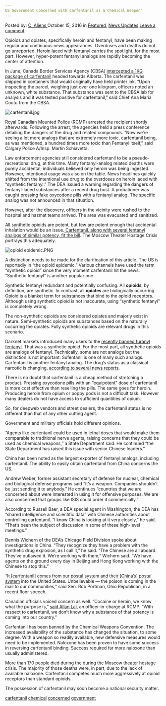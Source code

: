 ```yaml
---
US Government Concerned with Carfentanil as a Chemical Weapon"
---
```

<article class="post-listing post-15834 post type-post status-publish format-standard has-post-thumbnail hentry  tag-carfentanil tag-chemical tag-concerned tag-government tag-weapon">
    <div class="post-inner">
        <span>Posted by: <a href="https://www.deepdotweb.com/author/caliens/" title="">C. Aliens </a></span>
    <span>October 15, 2016</span>
    <span>in <a href="https://www.deepdotweb.com/category/deepdot-news/" rel="category tag">Featured</a>, <a href="https://www.deepdotweb.com/category/news-updates/" rel="category tag">News Updates</a></span>
    <span><a href="https://www.deepdotweb.com/2016/10/15/us-government-concerned-carfentanil-chemical-weapon/#respond">Leave a comment</a></span>
    </p>
    <div class="clear"></div>
    <div class="entry">
    <p>Opioids and opiates, specifically heroin and fentanyl, have been making regular and continuous news appearances. Overdoses and deaths do not go unreported. Heroin laced with fentanyl carries the spotlight, for the most part. However, hyper-potent fentanyl analogs are rapidly becoming the center of attention.</p>
    <p>In June, Canada Border Services Agency (CBSA) <a href="https://www.deepdotweb.com/2016/08/18/police-intercept-package-mail-containing-1kg-carfentanil/">intercepted a 1KG package of carfentanil</a> headed towards Alberta. The carfentanil was shipped in containers that would originally have held printer ink. “Upon inspecting the parcel, weighing just over one kilogram, officers noted an unknown, white substance. That substance was sent to the CBSA lab for analysis and it was tested positive for carfentanil,” said Chief Ana Maria Coutu from the CBSA.</p>
    <p><img class="wp-image-15835 aligncenter" src="/imgs/2016/10/carfentanil-jpg.jpeg" alt="carfentanil.jpg" srcset="/imgs/2016/10/carfentanil-jpg.jpeg 620w, /imgs/2016/10/carfentanil-jpg-300x194.jpeg 300w" sizes="(max-width: 620px) 100vw, 620px"/></p>
    <p>Royal Canadian Mounted Police (RCMP) arrested the recipient shortly afterwards. Following the arrest, the agencies held a press conference detailing the dangers of the drug and related compounds. “Now we’re seeing a lot more analogs that are extremely more toxic, carfentanil being, as was mentioned, a hundred times more toxic than Fentanyl itself,” said Calgary Police A/Insp. Martin Schiavetta.</p>
    <p>Law enforcement agencies still considered carfentanil to be a pseudo-recreational drug, at this time. Many fentanyl-analog related deaths were purely accidental; individuals believed only heroin was being ingested. However, intentional usage was also on the table. News headlines quickly shifted from the intentional use drug to the overdoses on heroin laced with “synthetic fentanyl.” The DEA issued a warning regarding the dangers of fentanyl-laced substances after a recent drug bust. A probationer was caught <a href="https://www.deepdotweb.com/2016/09/23/pill-counterfeiting-lab-bust-dea-warns-fentanyls-danger/">pressing fake oxycodone pills with a fentanyl analog</a>. The specific analog was not announced in that situation.</p>
    <p>However, after the discovery, officers in the vicinity were rushed to the hospital and hazmat teams arrived. The area was evacuated and sanitized.</p>
    <p>All synthetic opioids are potent, but few are potent enough that accidental inhalation would be an issue.<a href="https://en.wikipedia.org/wiki/Moscow_theater_hostage_crisis"> Carfentanil, along with several fentanyl analogs of similar potency, fit the bill</a>. The Moscow Theater Hostage Crisis portrays this adequately.</p>
    <p><img class="wp-image-15836 aligncenter" src="/imgs/2016/10/opioid-epidemic-png.png" alt="opioid epidemic.PNG" srcset="/imgs/2016/10/opioid-epidemic-png.png 713w, /imgs/2016/10/opioid-epidemic-png-300x31.png 300w" sizes="(max-width: 713px) 100vw, 713px"/></p>
    <p>A distinction needs to be made for the clarification of this article. The US is reportedly in “the opioid epidemic.” Various channels have used the term “synthetic opioid” since the very moment carfentanil hit the news. “Synthetic fentanyl” is another popular one.</p>
    <p>Synthetic fentanyl redundant and potentially confusing. All <strong>opioids</strong>, by definition, are synthetic. In contrast, all <strong>opiates </strong>are biologically occurring. Opioid is a blanket term for substances that bind to the opioid receptors. Although using synthetic opioid is not inaccurate, using “synthetic fentanyl” is completely wrong.</p>
    <p>The non-synthetic opioids are considered opiates and majorly exist in nature. Semi-synthetic opioids are substances based on the naturally occurring the opiates. Fully synthetic opioids are relevant drugs in this scenario.</p>
    <p>Darknet markets introduced many users to the <a href="https://www.deepdotweb.com/2016/10/05/dea-places-fentanyl-analog-schedule/">recently banned furanyl fentanyl</a>. That was a synthetic opioid. For the most part, all synthetic opioids are analogs of fentanyl. Technically, some are not analogs but the distinction is not important. Sufentanil is one of many such analogs. Carfentanil is another fentanyl analog. The drug’s status as a classical narcotic is changing, <a href="http://www.cbsnews.com/news/china-sell-opioid-carfentanil-fentanyl-chemical-weapon-unrestricted-chinese/">according to several news reports</a>.</p>
    <p>There is no doubt that carfentanil is a cheap method of stretching a product. Pressing oxycodone pills with an “equipotent” dose of carfentanil is more cost effective than reselling the pills. The same goes for heroin. Producing heroin from opium or poppy pods is not a difficult task. However many dealers do not have access to sufficient quantities of opium.</p>
    <p>So, for deepweb vendors and street dealers, the carfentanil status is no different than that of any other cutting agent.</p>
    <p>Government and military officials hold different opinions.</p>
    <p>&#8220;Agents like carfentanil could be used in lethal doses that would make them comparable to traditional nerve agents, raising concerns that they could be used as chemical weapons,&#8221; a State Department said. He continued &#8220;the State Department has raised this issue with senior Chinese leaders.&#8221;</p>
    <p>China has been noted as the largest exporter of fentanyl analogs, including carfentanil. The ability to easily obtain carfentanil from China concerns the US.</p>
    <p>Andrew Weber, former assistant secretary of defense for nuclear, chemical and biological defense programs said “It’s a weapon. Companies shouldn’t be just sending it to anybody.” He continues “countries that we are concerned about were interested in using it for offensive purposes. We are also concerned that groups like ISIS could order it commercially.”</p>
    <p>According to Russell Baer, a DEA special agent in Washington, the DEA has &#8220;shared intelligence and scientific data&#8221; with Chinese authorities about controlling carfentanil. &#8220;I know China is looking at it very closely,&#8221; he said. &#8220;That&#8217;s been the subject of discussion in some of these high-level meetings.&#8221;</p>
    <p>Dennis Wichern of the DEA’s Chicago Field Division spoke about investigations in China. “They recognize they have a problem with the synthetic drug explosion, as I call it,” he said. “The Chinese are all aboard. They’ve outlawed it. We’re working with them,” Wichern said. “We have agents on the ground every day in Beijing and Hong Kong working with the Chinese to stop this.”</p>
    <p>“<a href="https://www.deepdotweb.com/2016/10/04/authorities-push-legislation-aims-end-shipping-drugs-via-usps/">It [carfentanil] comes from our postal system and their [China’s] postal system</a> into the United States. Unbelievable — the poison is coming in the mail to our communities,” said Sen. Rob Portman, Ohio Republican, in a recent floor speech.</p>
    <p>Canadian officials voiced concern as well. &#8220;Cocaine or heroin, we know what the purpose is,&#8221; <a href="http://www.seattletimes.com/business/why-would-anyone-use-a-chemical-weapon-to-make-drugs-money/">said Allan Lai</a>, an officer-in-charge at RCMP. &#8220;With respect to carfentanil, we don&#8217;t know why a substance of that potency is coming into our country.&#8221;</p>
    <p>Carfentanil has been banned by the Chemical Weapons Convention. The increased availability of the substance has changed the situation, to some degree. With a weapon so readily available, new defensive measures would need to be implemented. Naloxone has been proven to have some success in reversing carfentanil binding. Success required far more naloxone than usually administered.</p>
    <p>More than 170 people died during the during the Moscow theater hostage crisis. The majority of those deaths were, in part, due to the lack of available naloxone. Carfentanil competes much more aggressively at opioid receptors than standard opioids.</p>
    <p>The possession of carfentanil may soon become a national security matter.</p>
    </div>
    <a href="https://www.deepdotweb.com/tag/carfentanil/" rel="tag">carfentanil</a> <a href="https://www.deepdotweb.com/tag/chemical/" rel="tag">chemical</a> <a href="https://www.deepdotweb.com/tag/concerned/" rel="tag">concerned</a> <a href="https://www.deepdotweb.com/tag/government/" rel="tag">government</a> </span> <span style="display:none" class="updated">2016-10-15</span>
    <div style="display:none" class="vcard author" itemprop="author" itemscope itemtype="http://schema.org/Person"><strong class="fn" itemprop="name"><a href="https://www.deepdotweb.com/author/caliens/" title="Posts by C. Aliens" rel="author">C. Aliens</a></strong></div>
    
